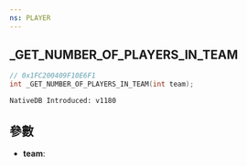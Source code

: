 ```yaml
---
ns: PLAYER
---
```

## _GET_NUMBER_OF_PLAYERS_IN_TEAM

```c
// 0x1FC200409F10E6F1
int _GET_NUMBER_OF_PLAYERS_IN_TEAM(int team);
```

```
NativeDB Introduced: v1180
```

## 參數
* **team**:
